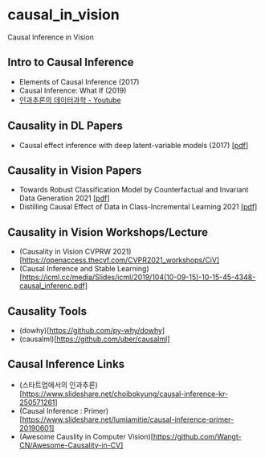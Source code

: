 # causal_in_vision

Causal Inference in Vision

## Intro to Causal Inference

- Elements of Causal Inference (2017)
- Causal Inference: What If (2019)
- [인과추론의 데이터과학 - Youtube](https://www.youtube.com/c/%EC%9D%B8%EA%B3%BC%EC%B6%94%EB%A1%A0%EC%9D%98%EB%8D%B0%EC%9D%B4%ED%84%B0%EA%B3%BC%ED%95%99)

## Causality in DL Papers

- Causal effect inference with deep latent-variable models (2017) [[pdf]](https://arxiv.org/pdf/1705.08821.pdf)

## Causality in Vision Papers

- Towards Robust Classification Model by
  Counterfactual and Invariant Data Generation 2021 [[pdf]](https://arxiv.org/pdf/2106.01127.pdf)
- Distilling Causal Effect of Data in Class-Incremental Learning 2021 [[pdf]](https://arxiv.org/pdf/2103.01737.pdf)

## Causality in Vision Workshops/Lecture

- (Causality in Vision CVPRW 2021)[https://openaccess.thecvf.com/CVPR2021_workshops/CiV]
- (Causal Inference and Stable Learning)[https://icml.cc/media/Slides/icml/2019/104(10-09-15)-10-15-45-4348-causal_inferenc.pdf]

## Causality Tools

- (dowhy)[https://github.com/py-why/dowhy]
- (causalml)[https://github.com/uber/causalml]

## Causal Inference Links

- (스타트업에서의 인과추론)[https://www.slideshare.net/choibokyung/causal-inference-kr-250571261]
- (Causal Inference : Primer)[https://www.slideshare.net/lumiamitie/causal-inference-primer-20190601]
- (Awesome Causlity in Computer Vision)[https://github.com/Wangt-CN/Awesome-Causality-in-CV]
